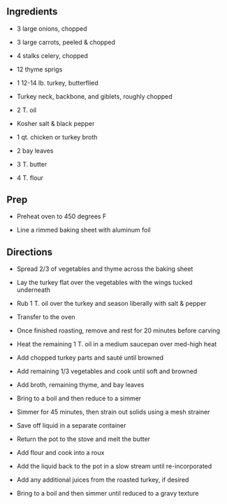 # 

## Ingredients

- 3 large onions, chopped

- 3 large carrots, peeled & chopped

- 4 stalks celery, chopped

- 12 thyme sprigs

- 1 12-14 lb. turkey, butterflied

- Turkey neck, backbone, and giblets, roughly chopped

- 2 T. oil

- Kosher salt & black pepper

- 1 qt. chicken or turkey broth

- 2 bay leaves

- 3 T. butter

- 4 T. flour

## Prep

- Preheat oven to 450 degrees F

- Line a rimmed baking sheet with aluminum foil

## Directions

- Spread 2/3 of vegetables and thyme across the baking sheet

- Lay the turkey flat over the vegetables with the wings tucked
    underneath

- Rub 1 T. oil over the turkey and season liberally with salt & pepper

- Transfer to the oven

- Once finished roasting, remove and rest for 20 minutes before
    carving

- Heat the remaining 1 T. oil in a medium saucepan over med-high heat

- Add chopped turkey parts and sauté until browned

- Add remaining 1/3 vegetables and cook until soft and browned

- Add broth, remaining thyme, and bay leaves

- Bring to a boil and then reduce to a simmer

- Simmer for 45 minutes, then strain out solids using a mesh strainer

- Save off liquid in a separate container

- Return the pot to the stove and melt the butter

- Add flour and cook into a roux

- Add the liquid back to the pot in a slow stream until
    re-incorporated

- Add any additional juices from the roasted turkey, if desired

- Bring to a boil and then simmer until reduced to a gravy texture
